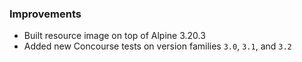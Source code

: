 ### Improvements

- Built resource image on top of Alpine 3.20.3
- Added new Concourse tests on version families `3.0`, `3.1`, and `3.2`
